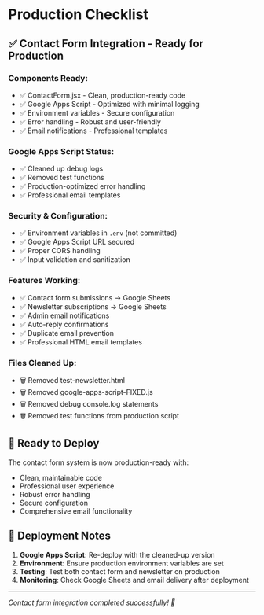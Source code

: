 # Production Checklist

## ✅ **Contact Form Integration - Ready for Production**

### **Components Ready:**
- ✅ ContactForm.jsx - Clean, production-ready code
- ✅ Google Apps Script - Optimized with minimal logging
- ✅ Environment variables - Secure configuration
- ✅ Error handling - Robust and user-friendly
- ✅ Email notifications - Professional templates

### **Google Apps Script Status:**
- ✅ Cleaned up debug logs
- ✅ Removed test functions
- ✅ Production-optimized error handling
- ✅ Professional email templates

### **Security & Configuration:**
- ✅ Environment variables in `.env` (not committed)
- ✅ Google Apps Script URL secured
- ✅ Proper CORS handling
- ✅ Input validation and sanitization

### **Features Working:**
- ✅ Contact form submissions → Google Sheets
- ✅ Newsletter subscriptions → Google Sheets  
- ✅ Admin email notifications
- ✅ Auto-reply confirmations
- ✅ Duplicate email prevention
- ✅ Professional HTML email templates

### **Files Cleaned Up:**
- 🗑️ Removed test-newsletter.html
- 🗑️ Removed google-apps-script-FIXED.js
- 🗑️ Removed debug console.log statements
- 🗑️ Removed test functions from production script

## 🚀 **Ready to Deploy**

The contact form system is now production-ready with:
- Clean, maintainable code
- Professional user experience
- Robust error handling
- Secure configuration
- Comprehensive email functionality

## 📝 **Deployment Notes**

1. **Google Apps Script**: Re-deploy with the cleaned-up version
2. **Environment**: Ensure production environment variables are set
3. **Testing**: Test both contact form and newsletter on production
4. **Monitoring**: Check Google Sheets and email delivery after deployment

---
*Contact form integration completed successfully! 🎉*
